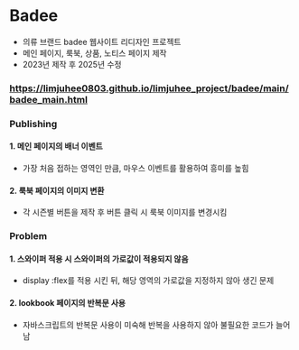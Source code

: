 # **Badee**
- 의류 브랜드 badee 웹사이트 리디자인 프로젝트
- 메인 페이지, 룩북, 상품, 노티스 페이지 제작
- 2023년 제작 후 2025년 수정
### https://limjuhee0803.github.io/limjuhee_project/badee/main/badee_main.html

### Publishing
#### 1. 메인 페이지의 배너 이벤트
- 가장 처음 접하는 영역인 만큼, 마우스 이벤트를 활용하여 흥미를 높힘

#### 2. 룩북 페이지의 이미지 변환
- 각 시즌별 버튼을 제작 후 버튼 클릭 시 룩북 이미지를 변경시킴

### Problem
#### 1. 스와이퍼 적용 시 스와이퍼의 가로값이 적용되지 않음
- display :flex를 적용 시킨 뒤, 해당 영역의 가로값을 지정하지 않아 생긴 문제

#### 2. lookbook 페이지의 반복문 사용
- 자바스크립트의 반복문 사용이 미숙해 반복을 사용하지 않아 불필요한 코드가 늘어남
